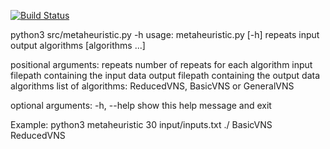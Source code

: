 [![Build Status](https://travis-ci.org/bernardomp/Heuristic.svg?branch=master)](https://travis-ci.org/bernardomp/Heuristic)

python3 src/metaheuristic.py -h
usage: metaheuristic.py [-h] repeats input output algorithms [algorithms ...]

positional arguments:
  repeats     number of repeats for each algorithm
  input       filepath containing the input data
  output      filepath containing the output data
  algorithms  list of algorithms: ReducedVNS, BasicVNS or GeneralVNS

optional arguments:
  -h, --help  show this help message and exit

Example: python3 metaheuristic 30 input/inputs.txt ./ BasicVNS ReducedVNS

